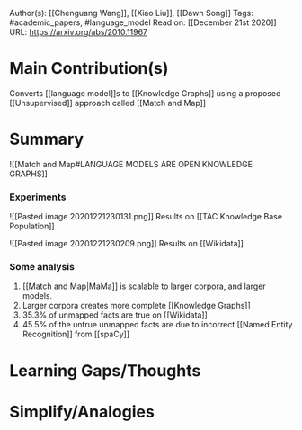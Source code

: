 Author(s): [[Chenguang Wang]], [[Xiao Liu]], [[Dawn Song]]
Tags: #academic_papers, #language_model 
Read on: [[December 21st 2020]]
URL: https://arxiv.org/abs/2010.11967
# Main Contribution(s)
Converts [[language model]]s to [[Knowledge Graphs]] using a proposed [[Unsupervised]] approach called [[Match and Map]]
# Summary
![[Match and Map#LANGUAGE MODELS ARE OPEN KNOWLEDGE GRAPHS]]

### Experiments
![[Pasted image 20201221230131.png]] Results on [[TAC Knowledge Base Population]]

![[Pasted image 20201221230209.png]] Results on [[Wikidata]]

### Some analysis
1. [[Match and Map|MaMa]] is scalable to larger corpora, and larger models.
2. Larger corpora creates more complete [[Knowledge Graphs]]
3. 35.3% of unmapped facts are true on [[Wikidata]]
4. 45.5% of the untrue unmapped facts are due to incorrect [[Named Entity Recognition]] from [[spaCy]]
# Learning Gaps/Thoughts
# Simplify/Analogies